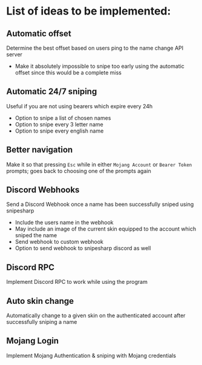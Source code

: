 # List of ideas to be implemented:
## Automatic offset
Determine the best offset based on users ping to the name change API server
- Make it absolutely impossible to snipe too early using the automatic offset since this would be a complete miss
## Automatic 24/7 sniping
Useful if you are not using bearers which expire every 24h
- Option to snipe a list of chosen names
- Option to snipe every 3 letter name
- Option to snipe every english name
## Better navigation
Make it so that pressing `Esc` while in either `Mojang Account` or `Bearer Token` prompts; goes back to choosing one of the prompts again
## Discord Webhooks
Send a Discord Webhook once a name has been successfully sniped using snipesharp
- Include the users name in the webhook
- May include an image of the current skin equipped to the account which sniped the name
- Send webhook to custom webhook
- Option to send webhook to snipesharp discord as well
## Discord RPC
Implement Discord RPC to work while using the program
## Auto skin change
Automatically change to a given skin on the authenticated account after successfully sniping a name
## Mojang Login
Implement Mojang Authentication & sniping with Mojang credentials
